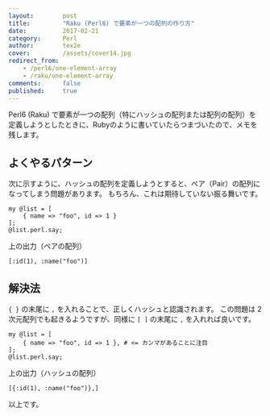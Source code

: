 ```yaml
---
layout:        post
title:         "Raku (Perl6) で要素が一つの配列の作り方"
date:          2017-02-21
category:      Perl
author:        tex2e
cover:         /assets/cover14.jpg
redirect_from:
    - /perl6/one-element-array
    - /raku/one-element-array
comments:      false
published:     true
---
```


Perl6 (Raku) で要素が一つの配列（特にハッシュの配列または配列の配列）を定義しようとしたときに、Rubyのように書いていたらつまづいたので、メモを残します。


よくやるパターン
---------------

次に示すように、ハッシュの配列を定義しようとすると、ペア（Pair）の配列になってしまう問題があります。
もちろん、これは期待していない振る舞いです。

```perl6
my @list = [
    { name => "foo", id => 1 }
];
@list.perl.say;
```

上の出力（ペアの配列）

```perl6
[:id(1), :name("foo")]
```


解決法
---------------

`{ }` の末尾に `,` を入れることで、正しくハッシュと認識されます。
この問題は 2次元配列でも起きるようですが、同様に `[ ]` の末尾に `,` を入れれば良いです。

```perl6
my @list = [
    { name => "foo", id => 1 }, # <= カンマがあることに注目
];
@list.perl.say;
```

上の出力（ハッシュの配列）

```perl6
[{:id(1), :name("foo")},]
```

以上です。
